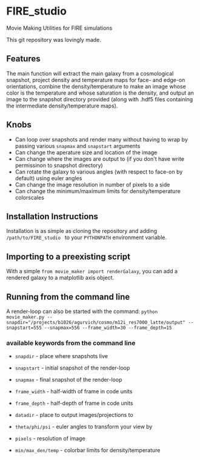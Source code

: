 # FIRE_studio
Movie Making Utilities for FIRE simulations

This git repository was lovingly made.

## Features
The main function will extract the main  galaxy from a cosmological snapshot, project density and temperature maps for face- and edge-on 
orientations, combine the density/temperature to make an image whose color is the temperature and whose saturation is the density, 
and output an image to the snapshot directory provided (along with .hdf5 files containing the intermediate density/temperature maps). 

## Knobs
* Can loop over snapshots and render many without having to wrap by passing various `snapmax` and `snapstart` arguments
* Can change the aperature size and location of the image
* Can change where the images are output to (if you don't have write permissinon to snapshot directory)
* Can rotate the galaxy to various angles (with respect to face-on by default) using euler angles
* Can change the image resolution in number of pixels to a side 
* Can change the minimum/maximum limits for density/temperature colorscales


## Installation Instructions
Installation is as simple as cloning the repository and adding 
`/path/to/FIRE_studio `
to your `PYTHONPATH` environment variable. 

## Importing to a preexisting script
With a simple 
`from movie_maker import renderGalaxy`,
you can add a rendered galaxy to a matplotlib axis object. 

## Running from the command line
A render-loop can also be started with the command:
`python movie_maker.py --snapdir="/projects/b1026/agurvich/cosmo/m12i_res7000_latte/output" --snapstart=555 --snapmax=556 --frame_width=30 --frame_depth=15`


### available keywords from the command line
* `snapdir` - place where snapshots live
* `snapstart` - initial snapshot of the render-loop
* `snapmax` - final snapshot of the render-loop
* `frame_width` - half-width of frame in code units
* `frame_depth` - half-depth of frame in code units
* `datadir` - place to output images/projections to

* `theta/phi/psi` - euler angles to transform your view by
* `pixels` - resolution of image
* `min/max_den/temp` - colorbar limits for density/temperature
